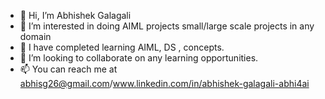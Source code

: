 - 👋 Hi, I’m Abhishek Galagali
- 👀 I’m interested in doing AIML projects small/large scale projects in any domain
- 🌱 I have completed learning AIML, DS , concepts.
- 💞️ I’m looking to collaborate on any learning opportunities.
- 📫 You can reach me at abhisg26@gmail.com/www.linkedin.com/in/abhishek-galagali-abhi4ai 

<!---
abhisg26/abhisg26 is a ✨ special ✨ repository because its `README.md` (this file) appears on your GitHub profile.
You can click the Preview link to take a look at your changes.
--->
